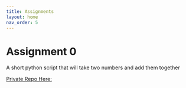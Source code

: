 ```yaml
---
title: Assignments
layout: home
nav_order: 5
---
```


# Assignment 0
A short python script that will take two numbers and add them together

[Private Repo Here:](https://github.com/SunehB/sunehb-assignment-0.git)
